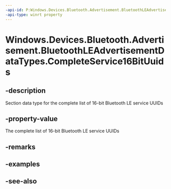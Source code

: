 ```yaml
---
-api-id: P:Windows.Devices.Bluetooth.Advertisement.BluetoothLEAdvertisementDataTypes.CompleteService16BitUuids
-api-type: winrt property
---
```


<!-- Property syntax
public byte CompleteService16BitUuids { get; }
-->

# Windows.Devices.Bluetooth.Advertisement.BluetoothLEAdvertisementDataTypes.CompleteService16BitUuids

## -description
Section data type for the complete list of 16-bit Bluetooth LE service UUIDs

## -property-value
The complete list of 16-bit Bluetooth LE service UUIDs

## -remarks

## -examples

## -see-also
